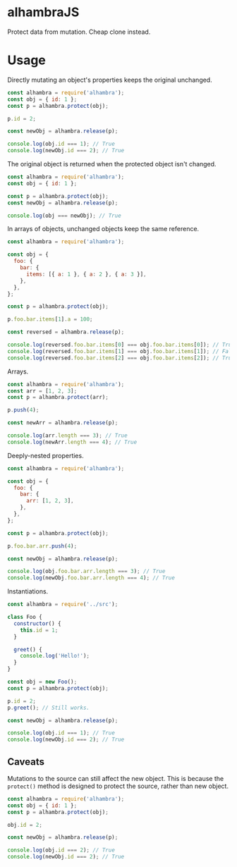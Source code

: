 # alhambraJS

Protect data from mutation. Cheap clone instead.

# Usage

Directly mutating an object's properties keeps the original unchanged.

```js
const alhambra = require('alhambra');
const obj = { id: 1 };
const p = alhambra.protect(obj);

p.id = 2;

const newObj = alhambra.release(p);

console.log(obj.id === 1); // True
console.log(newObj.id === 2); // True
```

The original object is returned when the protected object isn't changed.

```js
const alhambra = require('alhambra');
const obj = { id: 1 };

const p = alhambra.protect(obj);
const newObj = alhambra.release(p);

console.log(obj === newObj); // True
```

In arrays of objects, unchanged objects keep the same reference.

```js
const alhambra = require('alhambra');

const obj = {
  foo: {
    bar: {
      items: [{ a: 1 }, { a: 2 }, { a: 3 }],
    },
  },
};

const p = alhambra.protect(obj);

p.foo.bar.items[1].a = 100;

const reversed = alhambra.release(p);

console.log(reversed.foo.bar.items[0] === obj.foo.bar.items[0]); // True
console.log(reversed.foo.bar.items[1] === obj.foo.bar.items[1]); // False
console.log(reversed.foo.bar.items[2] === obj.foo.bar.items[2]); // True
```

Arrays.

```js
const alhambra = require('alhambra');
const arr = [1, 2, 3];
const p = alhambra.protect(arr);

p.push(4);

const newArr = alhambra.release(p);

console.log(arr.length === 3); // True
console.log(newArr.length === 4); // True
```

Deeply-nested properties.

```js
const alhambra = require('alhambra');

const obj = {
  foo: {
    bar: {
      arr: [1, 2, 3],
    },
  },
};

const p = alhambra.protect(obj);

p.foo.bar.arr.push(4);

const newObj = alhambra.release(p);

console.log(obj.foo.bar.arr.length === 3); // True
console.log(newObj.foo.bar.arr.length === 4); // True
```

Instantiations.

```js
const alhambra = require('../src');

class Foo {
  constructor() {
    this.id = 1;
  }

  greet() {
    console.log('Hello!');
  }
}

const obj = new Foo();
const p = alhambra.protect(obj);

p.id = 2;
p.greet(); // Still works.

const newObj = alhambra.release(p);

console.log(obj.id === 1); // True
console.log(newObj.id === 2); // True
```

## Caveats

Mutations to the source can still affect the new object. This is because the `protect()` method is designed to protect the source, rather than new object.

```js
const alhambra = require('alhambra');
const obj = { id: 1 };
const p = alhambra.protect(obj);

obj.id = 2;

const newObj = alhambra.release(p);

console.log(obj.id === 2); // True
console.log(newObj.id === 2); // True
```
